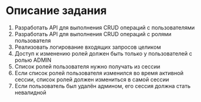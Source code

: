 # Описание задания

1. Разработать API для выполнения CRUD операций с пользователями 
2. Разработать API для выполнения CRUD операций с ролями пользователя
3. Реализовать логирование входящих запросов целиком 
4. Доступ к изменению ролей должен быть только у пользователей с ролью ADMIN
5. Список ролей пользователя нужно получать из сессии
6. Если список ролей пользователя изменился во время активной сессии,
список ролей должен измениться в самой сессии
7. Если пользователь был удалён админом, его сессия должна стать невалидной
